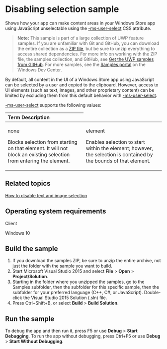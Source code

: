 ﻿<!---
  category: ControlsLayoutAndText
  samplefwlink: http://go.microsoft.com/fwlink/p/?LinkId=620618
--->

# Disabling selection sample

Shows how your app can make content areas in your Windows Store app using JavaScript unselectable using the 
[-ms-user-select](http://msdn.microsoft.com/library/windows/apps/hh779846) CSS attribute.

> **Note:** This sample is part of a large collection of UWP feature samples. 
> If you are unfamiliar with Git and GitHub, you can download the entire collection as a 
> [ZIP file](https://github.com/Microsoft/Windows-universal-samples/archive/master.zip), but be 
> sure to unzip everything to access shared dependencies. For more info on working with the ZIP file, 
> the samples collection, and GitHub, see [Get the UWP samples from GitHub](https://aka.ms/ovu2uq). 
> For more samples, see the [Samples portal](https://aka.ms/winsamples) on the Windows Dev Center. 

By default, all content in the UI of a Windows Store app using JavaScript can be selected by a user and copied to the clipboard. 
However, access to UI elements (such as text, images, and other proprietary content) can be limited by excluding them from this default 
behavior with [-ms-user-select](http://msdn.microsoft.com/library/windows/apps/hh779846).

[-ms-user-select](http://msdn.microsoft.com/library/windows/apps/hh779846) supports the following values:

<table>
<colgroup>
<col width="50%" />
<col width="50%" />
</colgroup>
<thead>
<tr class="header">
<th align="left">Term
Description</th>
</tr>
</thead>
<tbody>
<tr class="odd">
<td align="left"><p>none</p>
<p>Blocks selection from starting on that element. It will not block an existing selection from entering the element.</p></td>
<td align="left"><p>element</p>
<p>Enables selection to start within the element; however, the selection is contained by the bounds of that element.</p></td>
</tr>
</tbody>
</table>

Related topics
--------------

[How to disable text and image selection](http://go.microsoft.com/fwlink/p/?linkid=272182)  

Operating system requirements
-----------------------------

Client

Windows 10

Build the sample
----------------

1. If you download the samples ZIP, be sure to unzip the entire archive, not just the folder with the sample you want to build. 
2. Start Microsoft Visual Studio 2015 and select **File** \> **Open** \> **Project/Solution**.
3. Starting in the folder where you unzipped the samples, go to the Samples subfolder, then the subfolder for this specific sample, then the subfolder for your preferred language (C++, C#, or JavaScript). Double-click the Visual Studio 2015 Solution (.sln) file.
4. Press Ctrl+Shift+B, or select **Build** \> **Build Solution**.

Run the sample
--------------

To debug the app and then run it, press F5 or use **Debug** \> **Start Debugging**. To run the app without debugging, press Ctrl+F5 or use **Debug** \> **Start Without Debugging**.

